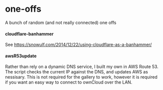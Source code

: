 one-offs
========

A bunch of random (and not really connected) one offs

#### cloudflare-banhammer
See https://snowulf.com/2014/12/22/using-cloudflare-as-a-banhammer/

#### awsR53update
Rather than rely on a dynamic DNS service, I built my own in AWS Route 53. The
script checks the current IP against the DNS, and updates AWS as nessisary.
This is not required for the gallery to work, however it is required if you 
want an easy way to connect to ownCloud over the LAN.

